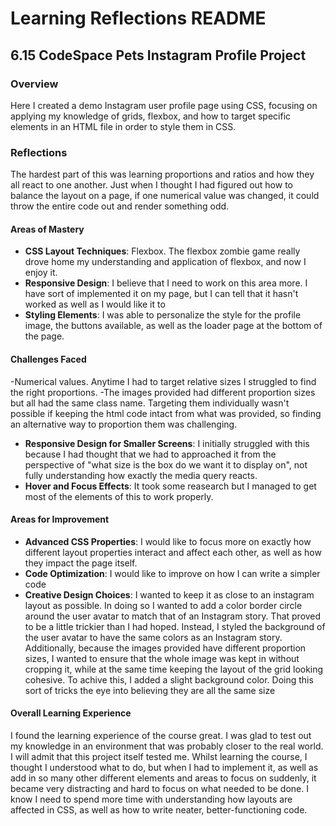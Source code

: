 
# Learning Reflections README 

## **6.15 CodeSpace Pets Instagram Profile Project**

### Overview
Here I created a demo Instagram user profile page using CSS, focusing on applying my knowledge of grids, flexbox, and how to target specific elements in an HTML file in order to style them in CSS. 

### Reflections
The hardest part of this was learning proportions and ratios and how they all react to one another. Just when I thought I had figured out how to balance the layout on a page, if one numerical value was changed, it could throw the entire code out and render something odd. 

#### Areas of Mastery

- **CSS Layout Techniques**: 
Flexbox. The flexbox zombie game really drove home my understanding and application of flexbox, and now I enjoy it.
- **Responsive Design**: 
I believe that I need to work on this area more. I have sort of implemented it on my page, but I can tell that it hasn't worked as well as I would like it to  
- **Styling Elements**: 
I was able to personalize the style for the profile image, the buttons available, as well as the loader page at the bottom of the page.

#### Challenges Faced
-Numerical values. Anytime I had to target relative sizes I struggled to find the right proportions.
-The images provided had different proportion sizes but all had the same class name. Targeting them individually wasn't possible if keeping the html code intact from what was provided, so finding an alternative way to proportion them was challenging.

- **Responsive Design for Smaller Screens**: I initially struggled with this because I had thought that we had to approached it from the perspective of "what size is the box do we want it to display on", not fully understanding how exactly the media query reacts. 
- **Hover and Focus Effects**: It took some reasearch but I managed to get most of the elements of this to work properly.

#### Areas for Improvement

- **Advanced CSS Properties**: I would like to focus more on exactly how different layout properties interact and affect each other, as well as how they impact the page itself.
- **Code Optimization**: I would like to improve on how I can write a simpler code
- **Creative Design Choices**: I wanted to keep it as close to an instagram layout as possible.
In doing so I wanted to add a color border circle around the user avatar to match that of an Instagram story. That proved to be a little trickier than I had hoped. Instead, I styled the background of the user avatar to have the same colors as an Instagram story.
Additionally, because the images provided have different proportion sizes, I wanted to ensure that the whole image was kept in without cropping it, while at the same time keeping the layout of the grid looking cohesive. To achive this, I added a slight background color. Doing this sort of tricks the eye into believing they are all the same size

#### Overall Learning Experience
I found the learning experience of the course great. I was glad to test out my knowledge in an environment that was probably closer to the real world.
I will admit that this project itself tested me.
Whilst learning the course, I thought I understood what to do, but when I had to implement it, as well as add in so many other different elements and areas to focus on suddenly, it became very distracting and hard to focus on what needed to be done.
I know I need to spend more time with understanding how layouts are affected in CSS, as well as how to write neater, better-functioning code.
